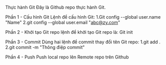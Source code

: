 Thực hành Git
Đây là Github repo thực hành Git.

Phần 1 - Cấu hình Git
Lệnh để cấu hình Git:
1.Git config --global user.name "Name"
2.git config --global user.email "abc@zy.com"

Phần 2 - Khởi tạo Git repo
lệnh để khởi tạo Git repo là: Git init

Phần 3 - Commit
Dùng hai lệnh để commit thay đổi tên Git repo:
1.git add .
2.git commit -m "Thông điệp commit"

Phần 4 - Push
Push local repo lên Remote repo trên Github
